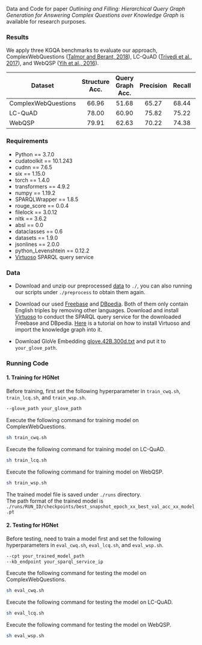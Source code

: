Data and Code for paper *Outlining and Filling: Hierarchical Query Graph Generation for Answering Complex Questions over Knowledge Graph* is available for research purposes.

### Results
We apply three KGQA benchmarks to evaluate our approach, ComplexWebQuestions ([Talmor and Berant, 2018](https://aclanthology.org/N18-1059.pdf)), LC-QuAD ([Trivedi et al., 2017](https://link.springer.com/chapter/10.1007/978-3-319-68204-4_22)), and WebQSP ([Yih et al., 2016](https://aclanthology.org/P16-2033/)).

| **Dataset**         | Structure Acc. | Query Graph Acc.|  Precision | Recall | F1-score | Hit@1 |
| ------------------- | :------------: | :-------------: | :--------: | :----: | :------: | :---: |
|ComplexWebQuestions  |  66.96         | 51.68           | 65.27      | 68.44  |  64.95   | 65.25 |
|LC-QuAD              |  78.00         | 60.90           | 75.82      | 75.22  |  75.10   | 76.00 |
|WebQSP               |  79.91         | 62.63           | 70.22      | 74.38  |  70.61   | 70.37 |


### Requirements
* Python == 3.7.0
* cudatoolkit == 10.1.243
* cudnn == 7.6.5
* six == 1.15.0
* torch == 1.4.0
* transformers == 4.9.2
* numpy == 1.19.2
* SPARQLWrapper == 1.8.5
* rouge_score == 0.0.4
* filelock == 3.0.12
* nltk == 3.6.2
* absl == 0.0
* dataclasses == 0.6
* datasets == 1.9.0
* jsonlines == 2.0.0
* python_Levenshtein == 0.12.2
* [Virtuoso](https://virtuoso.openlinksw.com) SPARQL query service

### Data
* Download and unzip our preprocessed [data](https://drive.google.com/file/d/15Ux-zn1xYEh-iVFHudHc6044NYWRfcgN/view?usp=sharing) to `./`, you can also running our scripts under `./preprocess` to obtain them again.

* Download our used [Freebase](https://drive.google.com/file/d/1Yh5eXX13mTetFec_49CaLkjDw62DF8f9/view?usp=sharing) and [DBpedia](https://drive.google.com/file/d/17TRlj8a34IEo686nnKHTewZEg4aMrYUe/view?usp=sharing). Both of them only contain English triples by removing other languages. Download and install [Virtuoso](https://virtuoso.openlinksw.com) to conduct the SPARQL query service for the downloaded Freebase and DBpedia. [Here](https://joernhees.de/blog/2015/11/23/setting-up-a-linked-data-mirror-from-rdf-dumps-dbpedia-2015-04-freebase-wikidata-linkedgeodata-with-virtuoso-7-2-1-and-docker-optional/) is a tutorial on how to install Virtuoso and import the knowledge graph into it.

* Download GloVe Embedding [glove.42B.300d.txt](http://nlp.stanford.edu/data/glove.42B.300d.zip) and put it to `your_glove_path`.

### Running Code

#### 1. Training for HGNet
Before training, first set the following hyperparameter in `train_cwq.sh`, `train_lcq.sh`, and `train_wsp.sh`.
```bash
--glove_path your_glove_path
```

Execute the following command for training model on ComplexWebQuestions.
```bash
sh train_cwq.sh
```
Execute the following command for training model on LC-QuAD.
```bash
sh train_lcq.sh
```
Execute the following command for training model on WebQSP.
```bash
sh train_wsp.sh
```
The trained model file is saved under `./runs` directory.  
The path format of the trained model is `./runs/RUN_ID/checkpoints/best_snapshot_epoch_xx_best_val_acc_xx_model.pt`


#### 2. Testing for HGNet
Before testing, need to train a model first and set the following hyperparameters in `eval_cwq.sh`, `eval_lcq.sh`, and `eval_wsp.sh`.
```bash
--cpt your_trained_model_path
--kb_endpoint your_sparql_service_ip
```

Execute the following command for testing the model on ComplexWebQuestions.
```bash
sh eval_cwq.sh
```
Execute the following command for testing the model on 
LC-QuAD.
```bash
sh eval_lcq.sh
```
Execute the following command for testing the model on WebQSP.
```bash
sh eval_wsp.sh
```
